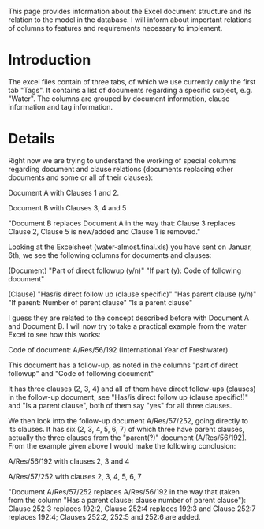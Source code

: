 This page provides information about the Excel document structure and its relation to the model in the database. I will inform about important relations of columns to features and requirements necessary to implement.

# Introduction #

The excel files contain of three tabs, of which we use currently only the first tab "Tags". It contains a list of documents regarding a specific subject, e.g. "Water". The columns are grouped by document information, clause information and tag information.

# Details #

Right now we are trying to understand the working of special columns regarding document and clause relations (documents replacing other documents and some or all of their clauses):

Document A with Clauses 1 and 2.

Document B with Clauses 3, 4 and 5

"Document B replaces Document A in the way that: Clause 3 replaces Clause 2, Clause 5 is new/added and Clause 1 is removed."

Looking at the Excelsheet (water-almost.final.xls) you have sent on Januar, 6th, we see the following columns for documents and clauses:

(Document)
"Part of direct followup (y/n)"
"If part (y): Code of following document"

(Clause)
"Has/is direct follow up (clause specific)"
"Has parent clause (y/n)"
"If parent: Number of parent clause"
"Is a parent clause"

I guess they are related to the concept described before with Document A and Document B. I will now try to take a practical example from the water Excel to see how this works:

Code of document: A/Res/56/192 (International Year of Freshwater)

This document has a follow-up, as noted in the columns "part of direct followup" and "Code of following document"

It has three clauses (2, 3, 4) and all of them have direct follow-ups (clauses) in the follow-up document, see "Has/is direct follow up (clause specific!)" and "Is a parent clause", both of them say "yes" for all three clauses.


We then look into the follow-up document A/Res/57/252, going directly to its clauses. It has six (2, 3, 4, 5, 6, 7) of which three have parent clauses, actually the three clauses from the "parent(?)" document (A/Res/56/192). From the example given above I would make the following conclusion:

A/Res/56/192 with clauses 2, 3 and 4

A/Res/57/252 with clauses 2, 3, 4, 5, 6, 7

"Document A/Res/57/252 replaces A/Res/56/192 in the way that (taken from the column "Has a parent clause: clause number of parent clause"): Clause 252:3 replaces 192:2, Clause 252:4 replaces 192:3 and Clause 252:7 replaces 192:4; Clauses 252:2, 252:5 and 252:6 are added.